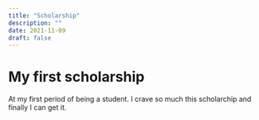 ```yaml
---
title: "Scholarship"
description: ""
date: 2021-11-09
draft: false
---
```


# My first scholarship

At my first period of being a student. I crave so much this scholarchip and finally I can get it.
